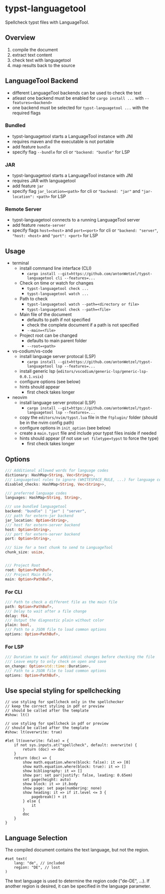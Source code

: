 # typst-languagetool

Spellcheck typst files with LanguageTool.

## Overview

1. compile the document
1. extract text content
1. check text with languagetool
1. map results back to the source 

## LanguageTool Backend

- different LanguageTool backends can be used to check the text
- atleast one backend must be enabled for `cargo install ...` with `--features=<backend>`
- one backend must be selected for `typst-languagetool ...` with the required flags

### Bundled

- typst-languagetool starts a LanguageTool instance with JNI
- requires maven and the executable is not portable
- add feature `bundle`
- specify flag `--bundle` for cli or `"backend: "bundle"` for LSP

### JAR

- typst-languagetool starts a LanguageTool instance with JNI
- requires JAR with languagetool
- add feature  `jar`
- specify flag `jar_location=<path>` for cli or `"backend: "jar"` and `"jar-location": <path>` for LSP

### Remote Server

- typst-languagetool connects to a running LanguageTool server
- add feature `remote-server`
- specify flags `host=<host>` and `port=<port>` for cli or `"backend: "server"`, `"host: <host>` and `"port": <port>` for LSP

## Usage

- terminal
	- install command line interface (CLI)
		- `cargo install --git=https://github.com/antonWetzel/typst-languagetool cli --features=...`
	- Check on time or watch for changes
		- `typst-languagetool check ...`
		- `typst-languagetool watch ...`
	- Path to check
		- `typst-languagetool watch --path=<directory or file>`
		- `typst-languagetool check --path=<file>`
	- Main file of the document
		- defaults to path if not specified
		- check the complete document if a path is not specified
		- `--main=<file>`
	- Project root can be changed
		- defaults to main parent folder
		- `--root=<path>`
- vs-codium/vs-code
	- install language server protocal (LSP)
		- `cargo install --git=https://github.com/antonWetzel/typst-languagetool lsp --features=...`
	- install generic lsp (`editors/vscodium/generic-lsp/generic-lsp-0.0.1.vsix`)
	- configure options (see below)
	- hints should appear
		- first check takes longer
- neovim
	- install language server protocal (LSP)
		- `cargo install --git=https://github.com/antonWetzel/typst-languagetool lsp --features=...`
    - copy the `editors/nvim/typst.lua` file in the `ftplugin/` folder (should be in the nvim config path)
	- configure options in `init_option` (see below)
    - create a `main.typst` file and include your typst files inside if needed
	- hints should appear (if not use `set filetype=typst` to force the type)
		- first check takes longer


## Options


```rust
/// Additional allowed words for language codes
dictionary: HashMap<String, Vec<String>>,
/// Languagetool rules to ignore (WHITESPACE_RULE, ...) for language codes
disabled_checks: HashMap<String, Vec<String>>,

/// preferred language codes
languages: HashMap<String, String>,

/// use bundled languagetool
backend: "bundle" | "jar" | "server",
/// path for extern-jar backend
jar_location: Option<String>,
/// host for extern-server backend
host: Option<String>,
/// port for extern-server backend
port: Option<String>,

/// Size for a text chunk to send to LanguageTool
chunk_size: usize,


/// Project Root
root: Option<PathBuf>,
/// Project Main File
main: Option<PathBuf>,
```

### For CLI

```rust
/// Path to check a different file as the main file
path: Option<PathBuf>,
/// Delay to wait after a file change
delay: f64,
/// Output the diagnostic plain without color
plain: bool,
/// Path to a JSON file to load common options
options: Option<PathBuf>,
```

### For LSP

```rust
/// Duration to wait for additional changes before checking the file
/// Leave empty to only check on open and save
on_change: Option<std::time::Duration>,
/// Path to a JSON file to load common options
options: Option<PathBuf>,
```

## Use special styling for spellchecking

```typst
// use styling for spellcheck only in the spellchecker
// keep the correct styling in pdf or preview
// should be called after the template
#show: lt()

// use styling for spellcheck in pdf or preview
// should be called after the template
#show: lt(overwrite: true) 

#let lt(overwrite: false) = {
	if not sys.inputs.at("spellcheck", default: overwrite) {
		return (doc) => doc
	}
	return (doc) => {
		show math.equation.where(block: false): it => [0]
		show math.equation.where(block: true): it => []
		show bibliography: it => []
		show par: set par(justify: false, leading: 0.65em)
		set page(height: auto)
		show block: it => it.body
		show page: set page(numbering: none)
		show heading: it => if it.level <= 3 {
			pagebreak() + it
		} else {
			it
		}
		doc
	}
}
```

## Language Selection

The compiled document contains the text language, but not the region.
```typst
#set text(
    lang: "de", // included
    region: "DE", // lost
)
```
The text language is used to determine the region code ("de-DE", ...).
If another region is desired, it can be specified in the language parameter.
